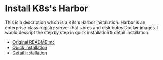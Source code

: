 # Install K8s's Harbor
This is a description which is a K8s's Harbor installation.
Harbor is an enterprise-class registry server that stores and distributes Docker images.
I would descript the step by step in quick installation & detail installation.

- [Original README.md](origin-README.md)
- [Quick installation](qinstall_README.md)
- [Detail installation](install_README.md)

